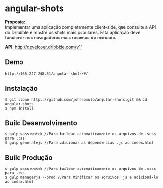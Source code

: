 # angular-shots


**Proposta:**  
Implementar uma aplicação completamente client-side, que consulte a API do Dribbble e mostre os shots mais populares. Esta aplicação deve funcionar nos navegadores mais recentes do mercado.  

**API**: [http://developer.dribbble.com/v1/ ](http://developer.dribbble.com/v1/)

## Demo
    http://165.227.208.51/angular-shots/#/

## Instalação

    $ git clone https://github.com/johnromulo/angular-shots.git && cd angular-shots
    $ npm install

## Build Desenvolvimento

    $ gulp sass:watch //Para buildar automaticamente os arquivos de .scss para .css
    $ gulp generatejs //Para adicionar as dependencias .js ao index.html


## Build Produção

    $ gulp sass:watch //Para buildar automaticamente os arquivos de .scss para .css
    $ gulp managerjs --prod //Para Minificar os aqruivos .js e adicioná-lo ao index.html
